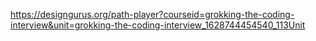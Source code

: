 https://designgurus.org/path-player?courseid=grokking-the-coding-interview&unit=grokking-the-coding-interview_1628744454540_113Unit